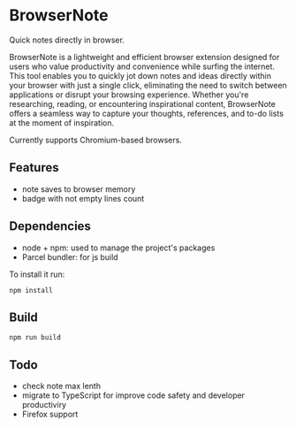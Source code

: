 # BrowserNote

Quick notes directly in browser.

BrowserNote is a lightweight and efficient browser extension designed for users who value productivity and convenience while surfing the internet. This tool enables you to quickly jot down notes and ideas directly within your browser with just a single click, eliminating the need to switch between applications or disrupt your browsing experience. Whether you're researching, reading, or encountering inspirational content, BrowserNote offers a seamless way to capture your thoughts, references, and to-do lists at the moment of inspiration.

Currently supports Chromium-based browsers.

## Features

* note saves to browser memory
* badge with not empty lines count

## Dependencies

* node + npm: used to manage the project's packages
* Parcel bundler: for js build

To install it run:
```
npm install
```

## Build

```
npm run build
```

## Todo

* check note max lenth
* migrate to TypeScript for improve code safety and developer productiviry
* Firefox support
